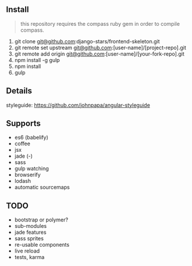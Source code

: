 
## Install

> this repository requires the compass ruby gem in order to compile compass.

1. git clone git@github.com:django-stars/frontend-skeleton.git
2. git remote set upstream git@github.com:[user-name]/[project-repo].git
3. git remote add origin git@github.com:[user-name]/[your-fork-repo].git
4. npm install -g gulp
5. npm install
6. gulp

## Details

styleguide: https://github.com/johnpapa/angular-styleguide

## Supports

* es6 (babelify)
* coffee
* jsx
* jade (-)
* sass
* gulp watching
* browserify
* lodash
* automatic sourcemaps

## TODO

* bootstrap or polymer?
* sub-modules
* jade features
* sass sprites
* re-usable components
* live reload
* tests, karma

